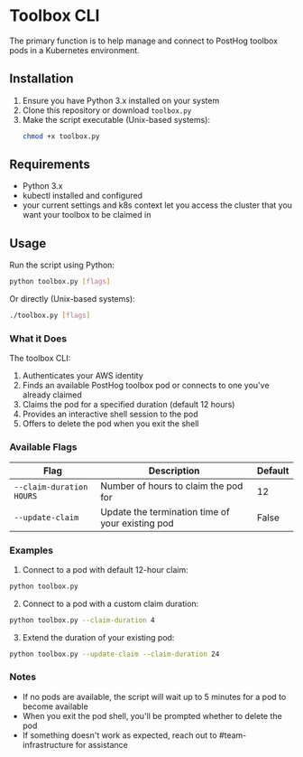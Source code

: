 # Toolbox CLI

The primary function is to help manage and connect to PostHog toolbox pods in a Kubernetes environment.

## Installation

1. Ensure you have Python 3.x installed on your system
2. Clone this repository or download `toolbox.py`
3. Make the script executable (Unix-based systems):
   ```bash
   chmod +x toolbox.py
   ```

## Requirements

- Python 3.x
- kubectl installed and configured
- your current settings and k8s context let you access the cluster that you want your toolbox to be claimed in

## Usage

Run the script using Python:

```bash
python toolbox.py [flags]
```

Or directly (Unix-based systems):

```bash
./toolbox.py [flags]
```

### What it Does

The toolbox CLI:
1. Authenticates your AWS identity
2. Finds an available PostHog toolbox pod or connects to one you've already claimed
3. Claims the pod for a specified duration (default 12 hours)
4. Provides an interactive shell session to the pod
5. Offers to delete the pod when you exit the shell

### Available Flags

| Flag | Description | Default |
|------|-------------|---------|
| `--claim-duration HOURS` | Number of hours to claim the pod for | 12 |
| `--update-claim` | Update the termination time of your existing pod | False |

### Examples

1. Connect to a pod with default 12-hour claim:
```bash
python toolbox.py
```

2. Connect to a pod with a custom claim duration:
```bash
python toolbox.py --claim-duration 4
```

3. Extend the duration of your existing pod:
```bash
python toolbox.py --update-claim --claim-duration 24
```

### Notes

- If no pods are available, the script will wait up to 5 minutes for a pod to become available
- When you exit the pod shell, you'll be prompted whether to delete the pod
- If something doesn't work as expected, reach out to #team-infrastructure for assistance
